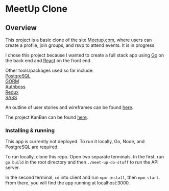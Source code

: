 # MeetUp Clone

## Overview

This project is a basic clone of the site [Meetup.com](https://www.meetup.com/), where users can create a profile, join groups, and rsvp to attend events. It is in progress.

I chose this project because I wanted to create a full stack app using [Go](https://golang.org/) on the back end and [React](https://reactjs.org/) on the front end.

Other tools/packages used so far include: <br>
[PostgreSQL](https://www.postgresql.org/) <br>
[GORM](https://gorm.io/) <br>
[Authboss](https://github.com/volatiletech/authboss) <br>
[Redux](https://redux.js.org/) <br>
[SASS](https://sass-lang.com/) <br>

An outline of user stories and wireframes can be found [here](https://github.com/zoe-gonzales/meet-up-do-stuff/tree/master/process).

The project KanBan can be found [here](https://github.com/zoe-gonzales/meet-up-do-stuff/projects/1).

### Installing & running

This app is currently not deployed. To run it locally, Go, Node, and PostgreSQL are required.

To run locally, clone this repo. Open two separate terminals. In the first, run ` go build ` in the root directory and then ` ./meet-up-do-stuff ` to run the API server.

In the second terminal, ` cd ` into client and run ` npm install `, then ` npm start `. From there, you will find the app running at localhost:3000.
